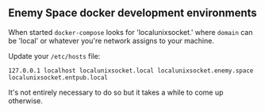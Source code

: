 ## Enemy Space docker development environments

When started `docker-compose` looks for 'localunixsocket.<domain>' where `domain` can be 'local' or whatever you're network assigns to your machine.

Update your `/etc/hosts` file:

    127.0.0.1 localhost localunixsocket.local localunixsocket.enemy.space localunixsocket.entpub.local

It's not entirely necessary to do so but it takes a while to come up otherwise.